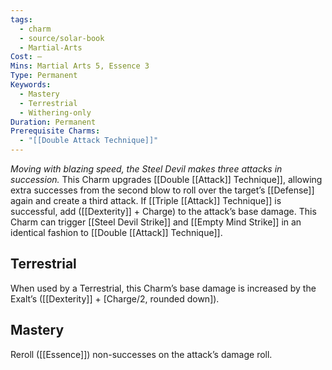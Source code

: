 ```yaml
---
tags:
  - charm
  - source/solar-book
  - Martial-Arts
Cost: —
Mins: Martial Arts 5, Essence 3
Type: Permanent
Keywords:
  - Mastery
  - Terrestrial
  - Withering-only
Duration: Permanent
Prerequisite Charms:
  - "[[Double Attack Technique]]"
---
```

*Moving with blazing speed, the Steel Devil makes three attacks in succession.*
This Charm upgrades [[Double [[Attack]] Technique]], allowing extra successes from the second blow to roll over the target’s [[Defense]] again and create a third attack. If [[Triple [[Attack]] Technique]] is successful, add ([[Dexterity]] + Charge) to the attack’s base damage. This Charm can trigger [[Steel Devil Strike]] and [[Empty Mind Strike]] in an identical fashion to [[Double [[Attack]] Technique]]. 
## Terrestrial
When used by a Terrestrial, this Charm’s base damage is increased by the Exalt’s ([[Dexterity]] + [Charge/2, rounded down]). 
## Mastery
Reroll ([[Essence]]) non-successes on the attack’s damage roll.